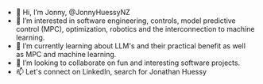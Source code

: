 - 👋 Hi, I’m Jonny, @JonnyHuessyNZ
- 👀 I’m interested in software engineering, controls, model predictive control (MPC), optimization, robotics and the interconnection to machine learning.
- 🌱 I’m currently learning about LLM's and their practical benefit as well as MPC and machine learning.
- 💞️ I’m looking to collaborate on fun and interesting software projects.
- 📫 Let's connect on LinkedIn, search for Jonathan Huessy

<!---
JonnyHuessyNZ/JonnyHuessyNZ is a ✨ special ✨ repository because its `README.md` (this file) appears on your GitHub profile.
You can click the Preview link to take a look at your changes.
--->
